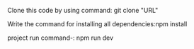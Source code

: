 Clone this code by using command: git clone "URL"

Write the command for installing all dependencies:npm install

project run command-: npm run dev 
